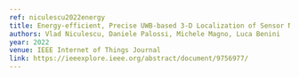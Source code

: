 ```yaml
---
ref: niculescu2022energy
title: Energy-efficient, Precise UWB-based 3-D Localization of Sensor Nodes with a Nano-UAV
authors: Vlad Niculescu, Daniele Palossi, Michele Magno, Luca Benini
year: 2022
venue: IEEE Internet of Things Journal
link: https://ieeexplore.ieee.org/abstract/document/9756977/
---
```

